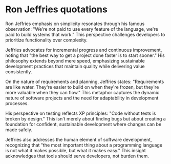 # Ron Jeffries quotations

Ron Jeffries emphasis on simplicity resonates through his famous observation: "We're not paid to use every feature of the language, we're paid to build systems that work." This perspective challenges developers to prioritize functionality over complexity.

Jeffries advocates for incremental progress and continuous improvement, noting that "the best way to get a project done faster is to start sooner." His philosophy extends beyond mere speed, emphasizing sustainable development practices that maintain quality while delivering value consistently.

On the nature of requirements and planning, Jeffries states: "Requirements are like water. They're easier to build on when they're frozen, but they're more valuable when they can flow." This metaphor captures the dynamic nature of software projects and the need for adaptability in development processes.

His perspective on testing reflects XP principles: "Code without tests is broken by design." This isn't merely about finding bugs but about creating a foundation for confident, sustainable development where changes can be made safely.

Jeffries also addresses the human element of software development, recognizing that "the most important thing about a programming language is not what it makes possible, but what it makes easy." This insight acknowledges that tools should serve developers, not burden them.
